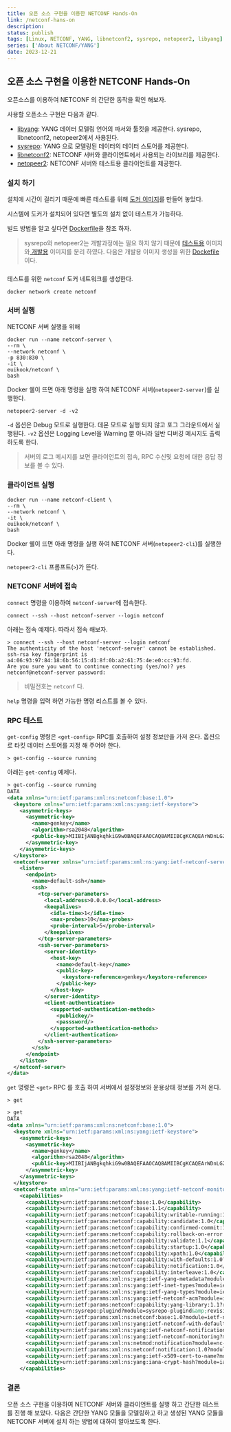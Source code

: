```yaml
---
title: 오픈 소스 구현을 이용한 NETCONF Hands-On
link: /netconf-hans-on
description: 
status: publish
tags: [Linux, NETCONF, YANG, libnetconf2, sysrepo, netopeer2, libyang]
series: ['About NETCONF/YANG']
date: 2023-12-21
---
```


## 오픈 소스 구현을 이용한 NETCONF Hands-On

오픈소스를 이용하여 NETCONF 의 간단한 동작을 확인 해보자.

사용할 오픈소스 구현은 다음과 같다. 

* [libyang](https://github.com/CESNET/libyang): YANG 데이터 모델링 언어의 파서와 툴킷을 제공한다. sysrepo, libnetconf2, netopeer2에서 사용된다. 
* [sysrepo](https://github.com/sysrepo/sysrepo): YANG 으로 모델링된 데이터의 데이터 스토어를 제공한다.
* [libnetconf2](https://github.com/CESNET/libnetconf2): NETCONF 서버와 클라이언트에서 사용되는 라이브리를 제공한다.
* [netopeer2](https://github.com/CESNET/netopeer2): NETCONF 서버와 테스트용 클라이언트를 제공한다. 


### 설치 하기

설치에 시간이 걸리기 때문에 빠른 테스트를 위해 [도커 이미지](https://hub.docker.com/r/euikook/netconf)를 만들어 놓았다. 

시스템에 도커가 설치되어 있다면 별도의 설치 없이 테스트가 가능하다. 

빌드 방법을 알고 싶다면 [Dockerfile](https://github.com/euikook/netconf-docker/blob/master/Dockerfile)을 참조 하자.

> sysrepo와 netopeer2는 개발과정에는 필요 하지 않기 때문에 [테스트용](https://hub.docker.com/r/euikook/netconf) 이미지와[ 개발용](https://hub.docker.com/r/euikook/netconf-base) 이미지를 분리 하였다. 다음은 개발용 이미지 생성을 위한 [Dockefile](https://github.com/euikook/netconf-docker/blob/base/Dockerfile)이다. 


### 

테스트를 위한  `netconf` 도커 네트워크를 생성한다. 

```
docker network create netconf
```

### 서버 실행

NETCONF 서버 실행을 위해 
```
docker run --name netconf-server \
--rm \
--network netconf \
-p 830:830 \
-it \
euikook/netconf \
bash
```

Docker 쉘이 뜨면 아래 명령을 실행 하여 NETCONF 서버(`netopeer2-server`)를 실행한다. 

```
netopeer2-server -d -v2
```

`-d` 옵션은 Debug 모드로 실행한다. 데몬 모드로 실행 되지 않고 포그 그라운드에서 실행된다. 
`-v2` 옵션은 Logging Level을 Warning 뿐 아니라 일반 디버깅 메시지도 출력 하도록 한다.

> 서버의 로그 메시지를 보면 클라이언트의 접속, RPC 수신및 요청에 대한 응답 정보를 볼 수 있다. 

### 클라이언트 실행

```
docker run --name netconf-client \
--rm \
--network netconf \
-it \
euikook/netconf \
bash
```

Docker 쉘이 뜨면 아래 명령을 실행 하여 NETCONF 서버(`netopeer2-cli`)를 실행한다. 

`netopeer2-cli` 프롬프트(`>`)가 뜬다. 


### NETCONF 서버에 접속

`connect` 명령을 이용하여 `netconf-server`에 접속한다. 

```
connect --ssh --host netconf-server --login netconf
```

아래는 접속 예제다. 따라서 접속 해보자.
```
> connect --ssh --host netconf-server --login netconf
The authenticity of the host 'netconf-server' cannot be established.
ssh-rsa key fingerprint is a4:06:93:97:84:18:6b:56:15:d1:8f:0b:a2:61:75:4e:e0:cc:93:fd.
Are you sure you want to continue connecting (yes/no)? yes
netconf@netconf-server password:
```  
> 비밀전호는  `netconf` 다. 


`help` 명령을 입력 하면 가능한 명령 리스트를 볼 수 있다. 

### RPC 테스트

`get-config` 명령은 `<get-config>` RPC를 호출하여 설정 정보만을 가저 온다. 옵션으로 타킷 데이터 스토어를 지정 해 주어야 한다. 
```
> get-config --source running
```

아래는 `get-config` 예제다. 
```xml
> get-config --source running
DATA
<data xmlns="urn:ietf:params:xml:ns:netconf:base:1.0">
  <keystore xmlns="urn:ietf:params:xml:ns:yang:ietf-keystore">
    <asymmetric-keys>
      <asymmetric-key>
        <name>genkey</name>
        <algorithm>rsa2048</algorithm>
        <public-key>MIIBIjANBgkqhkiG9w0BAQEFAAOCAQ8AMIIBCgKCAQEArWDnLGZ670b5boVK9/brTTGBpc26pLMWPyvOqC81ujYQ7Rgc48rytcrCsiIXa7X/0gY9Oajbq5Swf9mWk+eev8fwdV6P/lrYfUN2nTiMTfLhGq3DcgG+jWObIEiXEB6KIY37awKstUmsxddcA0PG8G5excMFdAfU22jGSRMIudfRhjgFjaQPfuHAYKTUR5O+GiZdn/C9RzJ9yQgxpp1A3XbNT1oiey87BfV3yz8pSK/EgsK48/oq7hTLDGS28asNdEmOqx7oBto16TsACcQTZSNpAlMZzHZAUCUOe3AETaDi/qGGW3JtY6reHqAO1VLOYK8H9pQin67b91VtP7qQNQIDAQAB</public-key>
      </asymmetric-key>
    </asymmetric-keys>
  </keystore>
  <netconf-server xmlns="urn:ietf:params:xml:ns:yang:ietf-netconf-server">
    <listen>
      <endpoint>
        <name>default-ssh</name>
        <ssh>
          <tcp-server-parameters>
            <local-address>0.0.0.0</local-address>
            <keepalives>
              <idle-time>1</idle-time>
              <max-probes>10</max-probes>
              <probe-interval>5</probe-interval>
            </keepalives>
          </tcp-server-parameters>
          <ssh-server-parameters>
            <server-identity>
              <host-key>
                <name>default-key</name>
                <public-key>
                  <keystore-reference>genkey</keystore-reference>
                </public-key>
              </host-key>
            </server-identity>
            <client-authentication>
              <supported-authentication-methods>
                <publickey/>
                <passsword/>
              </supported-authentication-methods>
            </client-authentication>
          </ssh-server-parameters>
        </ssh>
      </endpoint>
    </listen>
  </netconf-server>
</data>
```


`get` 명령은 `<get>` RPC 를 호출 하여 서버에서 설정정보와 운용상태 정보를 가저 온다. 
```
> get
```

```xml
> get
DATA
<data xmlns="urn:ietf:params:xml:ns:netconf:base:1.0">
  <keystore xmlns="urn:ietf:params:xml:ns:yang:ietf-keystore">
    <asymmetric-keys>
      <asymmetric-key>
        <name>genkey</name>
        <algorithm>rsa2048</algorithm>
        <public-key>MIIBIjANBgkqhkiG9w0BAQEFAAOCAQ8AMIIBCgKCAQEArWDnLGZ670b5boVK9/brTTGBpc26pLMWPyvOqC81ujYQ7Rgc48rytcrCsiIXa7X/0gY9Oajbq5Swf9mWk+eev8fwdV6P/lrYfUN2nTiMTfLhGq3DcgG+jWObIEiXEB6KIY37awKstUmsxddcA0PG8G5excMFdAfU22jGSRMIudfRhjgFjaQPfuHAYKTUR5O+GiZdn/C9RzJ9yQgxpp1A3XbNT1oiey87BfV3yz8pSK/EgsK48/oq7hTLDGS28asNdEmOqx7oBto16TsACcQTZSNpAlMZzHZAUCUOe3AETaDi/qGGW3JtY6reHqAO1VLOYK8H9pQin67b91VtP7qQNQIDAQAB</public-key>
      </asymmetric-key>
    </asymmetric-keys>
  </keystore>
  <netconf-state xmlns="urn:ietf:params:xml:ns:yang:ietf-netconf-monitoring">
    <capabilities>
      <capability>urn:ietf:params:netconf:base:1.0</capability>
      <capability>urn:ietf:params:netconf:base:1.1</capability>
      <capability>urn:ietf:params:netconf:capability:writable-running:1.0</capability>
      <capability>urn:ietf:params:netconf:capability:candidate:1.0</capability>
      <capability>urn:ietf:params:netconf:capability:confirmed-commit:1.1</capability>
      <capability>urn:ietf:params:netconf:capability:rollback-on-error:1.0</capability>
      <capability>urn:ietf:params:netconf:capability:validate:1.1</capability>
      <capability>urn:ietf:params:netconf:capability:startup:1.0</capability>
      <capability>urn:ietf:params:netconf:capability:xpath:1.0</capability>
      <capability>urn:ietf:params:netconf:capability:with-defaults:1.0?basic-mode=explicit&amp;also-supported=report-all,report-all-tagged,trim,explicit</capability>
      <capability>urn:ietf:params:netconf:capability:notification:1.0</capability>
      <capability>urn:ietf:params:netconf:capability:interleave:1.0</capability>
      <capability>urn:ietf:params:xml:ns:yang:ietf-yang-metadata?module=ietf-yang-metadata&amp;revision=2016-08-05</capability>
      <capability>urn:ietf:params:xml:ns:yang:ietf-inet-types?module=ietf-inet-types&amp;revision=2013-07-15</capability>
      <capability>urn:ietf:params:xml:ns:yang:ietf-yang-types?module=ietf-yang-types&amp;revision=2013-07-15</capability>
      <capability>urn:ietf:params:xml:ns:yang:ietf-netconf-acm?module=ietf-netconf-acm&amp;revision=2018-02-14</capability>
      <capability>urn:ietf:params:netconf:capability:yang-library:1.1?revision=2019-01-04&amp;content-id=1892760158</capability>
      <capability>urn:sysrepo:plugind?module=sysrepo-plugind&amp;revision=2022-08-26</capability>
      <capability>urn:ietf:params:xml:ns:netconf:base:1.0?module=ietf-netconf&amp;revision=2013-09-29&amp;features=writable-running,candidate,confirmed-commit,rollback-on-error,validate,startup,url,xpath</capability>
      <capability>urn:ietf:params:xml:ns:yang:ietf-netconf-with-defaults?module=ietf-netconf-with-defaults&amp;revision=2011-06-01</capability>
      <capability>urn:ietf:params:xml:ns:yang:ietf-netconf-notifications?module=ietf-netconf-notifications&amp;revision=2012-02-06</capability>
      <capability>urn:ietf:params:xml:ns:yang:ietf-netconf-monitoring?module=ietf-netconf-monitoring&amp;revision=2010-10-04</capability>
      <capability>urn:ietf:params:xml:ns:netmod:notification?module=nc-notifications&amp;revision=2008-07-14</capability>
      <capability>urn:ietf:params:xml:ns:netconf:notification:1.0?module=notifications&amp;revision=2008-07-14</capability>
      <capability>urn:ietf:params:xml:ns:yang:ietf-x509-cert-to-name?module=ietf-x509-cert-to-name&amp;revision=2014-12-10</capability>
      <capability>urn:ietf:params:xml:ns:yang:iana-crypt-hash?module=iana-crypt-hash&amp;revision=2014-08-06</capability>
    </capabilities>
```

### 결론
오픈 소스 구현을 이용하여 NETCONF 서버와 클라이언트를 실행 하고 간단한 테스트를 진행 해 보았다. 다음은 간단한 YANG 모듈을 모델링하고 하고 생성된 YANG 모듈을 NETCONF 서버에 설치 하는 방법에 대하여 알아보도록 한다. 
